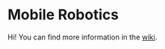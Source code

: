 # Mobile Robotics
Hi! You can find more information in the [wiki](https://github.com/urjc-docencia-robotica-movil/blog-robotica-movil-24-25-eochoa2020/wiki).
